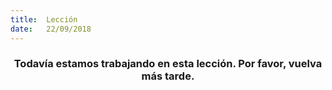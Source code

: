 ```yaml
---
title:  Lección
date:   22/09/2018
---
```


### <center>Todavía estamos trabajando en esta lección. Por favor, vuelva más tarde.</center>